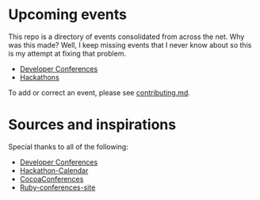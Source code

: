 # Upcoming events

This repo is a directory of events consolidated from across the net. Why was this made? Well, I keep
missing events that I never know about so this is my attempt at fixing that problem.

* [Developer Conferences](https://github.com/minhongrails/events/tree/master/conferences)
* [Hackathons](https://github.com/minhongrails/events/tree/master/hackathons)

To add or correct an event, please see [contributing.md](contributing.md).

# Sources and inspirations

Special thanks to all of the following:

* [Developer Conferences](https://github.com/MurtzaM/Developer-Conferences)
* [Hackathon-Calendar](https://github.com/japacible/Hackathon-Calendar)
* [CocoaConferences](https://github.com/Lascorbe/CocoaConferences)
* [Ruby-conferences-site](https://github.com/ruby-conferences/ruby-conferences-site)

